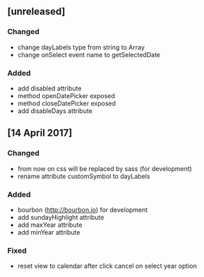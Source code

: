 ## [unreleased]
### Changed
- change dayLabels type from string to Array<string>
- change onSelect event name to getSelectedDate

### Added
- add disabled attribute
- method openDatePicker exposed
- method closeDatePicker exposed
- add disableDays attribute

## [14 April 2017]
### Changed
- from now on css will be replaced by sass (for development)
- rename attribute customSymbol to dayLabels

### Added
- bourbon (http://bourbon.io) for development
- add sundayHighlight attribute 
- add maxYear attribute
- add minYear attribute

### Fixed
- reset view to calendar after click cancel on select year option